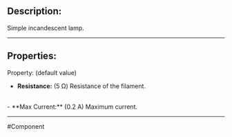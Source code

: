 ## Description:

Simple incandescent lamp.

---

## Properties:

Property: (default value)

- **Resistance:** (5 Ω)
   Resistance of the filament.
<br>
- **Max Current:** (0.2 A)
   Maximum current.
   
---

#Component 